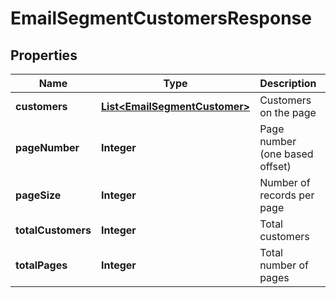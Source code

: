 

# EmailSegmentCustomersResponse


## Properties

| Name | Type | Description | Notes |
|------------ | ------------- | ------------- | -------------|
|**customers** | [**List&lt;EmailSegmentCustomer&gt;**](EmailSegmentCustomer.md) | Customers on the page |  [optional] |
|**pageNumber** | **Integer** | Page number (one based offset) |  [optional] |
|**pageSize** | **Integer** | Number of records per page |  [optional] |
|**totalCustomers** | **Integer** | Total customers |  [optional] |
|**totalPages** | **Integer** | Total number of pages |  [optional] |



